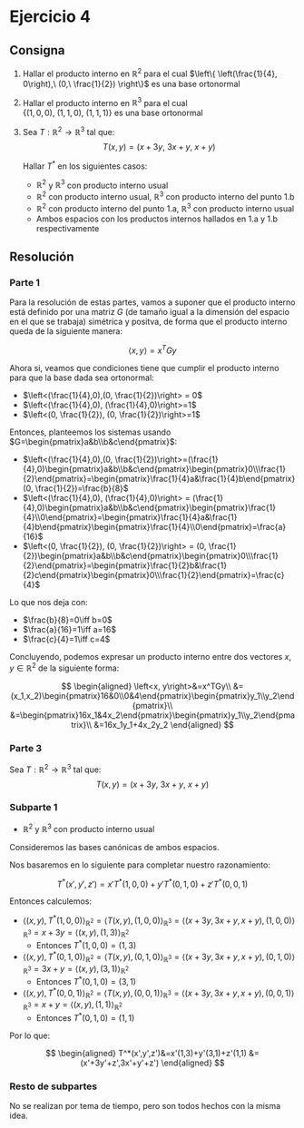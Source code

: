 # Ejercicio 4

## Consigna

1. Hallar el producto interno en $\mathbb{R}^2$ para el cual   $\left\{ \left(\frac{1}{4}, 0\right),\ (0,\ \frac{1}{2}) \right\}$ es una base ortonormal

2. Hallar el producto interno en $\mathbb{R}^3$ para el cual  
   $\left\{(1, 0, 0),\ (1, 1, 0),\ (1, 1, 1) \right\}$ es una base ortonormal

3. Sea $T : \mathbb{R}^2 \to \mathbb{R}^3$ tal que:  
   $$
   T(x, y) = (x + 3y,\ 3x + y,\ x + y)
   $$

   Hallar $T^*$ en los siguientes casos:

   - $\mathbb{R}^2$ y $\mathbb{R}^3$ con producto interno usual  
   - $\mathbb{R}^2$ con producto interno usual, $\mathbb{R}^3$ con producto interno del punto 1.b  
   - $\mathbb{R}^2$ con producto interno del punto 1.a, $\mathbb{R}^3$ con producto interno usual  
   - Ambos espacios con los productos internos hallados en 1.a y 1.b respectivamente

## Resolución

### Parte 1

Para la resolución de estas partes, vamos a suponer que el producto interno está definido por una matriz $G$ (de tamaño igual a la dimensión del espacio en el que se trabaja) simétrica y positva, de forma que el producto interno queda de la siguiente manera:

$$
\left<x, y\right>=x^TGy
$$

Ahora si, veamos que condiciones tiene que cumplir el producto interno para que la base dada sea ortonormal:

- $\left<(\frac{1}{4},0),(0, \frac{1}{2})\right> = 0$
- $\left<(\frac{1}{4},0), (\frac{1}{4},0)\right>=1$
- $\left<(0, \frac{1}{2}), (0, \frac{1}{2})\right>=1$

Entonces, planteemos los sistemas usando $G=\begin{pmatrix}a&b\\b&c\end{pmatrix}$:

- $\left<(\frac{1}{4},0),(0, \frac{1}{2})\right>=(\frac{1}{4},0)\begin{pmatrix}a&b\\b&c\end{pmatrix}\begin{pmatrix}0\\\frac{1}{2}\end{pmatrix}=\begin{pmatrix}\frac{1}{4}a&\frac{1}{4}b\end{pmatrix}(0, \frac{1}{2})=\frac{b}{8}$
- $\left<(\frac{1}{4},0), (\frac{1}{4},0)\right> = (\frac{1}{4},0)\begin{pmatrix}a&b\\b&c\end{pmatrix}\begin{pmatrix}\frac{1}{4}\\0\end{pmatrix}=\begin{pmatrix}\frac{1}{4}a&\frac{1}{4}b\end{pmatrix}\begin{pmatrix}\frac{1}{4}\\0\end{pmatrix}=\frac{a}{16}$
- $\left<(0, \frac{1}{2}), (0, \frac{1}{2})\right> = (0, \frac{1}{2})\begin{pmatrix}a&b\\b&c\end{pmatrix}\begin{pmatrix}0\\\frac{1}{2}\end{pmatrix}=\begin{pmatrix}\frac{1}{2}b&\frac{1}{2}c\end{pmatrix}\begin{pmatrix}0\\\frac{1}{2}\end{pmatrix}=\frac{c}{4}$

Lo que nos deja con:

- $\frac{b}{8}=0\iff b=0$
- $\frac{a}{16}=1\iff a=16$
- $\frac{c}{4}=1\iff c=4$

Concluyendo, podemos expresar un producto interno entre dos vectores $x,y\in\mathbb{R}^2$ de la siguiente forma:

$$
\begin{aligned}
\left<x, y\right>&=x^TGy\\
&=(x_1,x_2)\begin{pmatrix}16&0\\0&4\end{pmatrix}\begin{pmatrix}y_1\\y_2\end{pmatrix}\\
&=\begin{pmatrix}16x_1&4x_2\end{pmatrix}\begin{pmatrix}y_1\\y_2\end{pmatrix}\\
&=16x_1y_1+4x_2y_2
\end{aligned}
$$

### Parte 3

Sea $T : \mathbb{R}^2 \to \mathbb{R}^3$ tal que:  
   $$
   T(x, y) = (x + 3y,\ 3x + y,\ x + y)
   $$

### Subparte 1

- $\mathbb{R}^2$ y $\mathbb{R}^3$ con producto interno usual

Consideremos las bases canónicas de ambos espacios.

Nos basaremos en lo siguiente para completar nuestro razonamiento:

$$
T^*(x',y',z')=x'T^*(1,0,0)+y'T^*(0,1,0)+z'T^*(0,0,1)
$$

Entonces calculemos:

- $\left<(x,y), T^*(1,0,0)\right>_{\mathbb{R}^2}=\left<T(x,y), (1,0,0)\right>_{\mathbb{R}^3}=\left<(x+3y,3x+y,x+y), (1,0,0)\right>_{\mathbb{R}^3}=x+3y=\left<(x,y), (1,3)\right>_{\mathbb{R}^2}$
    - Entonces $T^*(1,0,0)=(1,3)$
- $\left<(x,y), T^*(0,1,0)\right>_{\mathbb{R}^2}=\left<T(x,y), (0,1,0)\right>_{\mathbb{R}^3}=\left<(x+3y,3x+y,x+y), (0,1,0)\right>_{\mathbb{R}^3}=3x+y=\left<(x,y), (3,1)\right>_{\mathbb{R}^2}$
    - Entonces $T^*(0,1,0)=(3,1)$
- $\left<(x,y), T^*(0,0,1)\right>_{\mathbb{R}^2}=\left<T(x,y), (0,0,1)\right>_{\mathbb{R}^3}=\left<(x+3y,3x+y,x+y), (0,0,1)\right>_{\mathbb{R}^3}=x+y=\left<(x,y), (1,1)\right>_{\mathbb{R}^2}$
    - Entonces $T^*(0,1,0)=(1,1)$

Por lo que:

$$
\begin{aligned}
T^*(x',y',z')&=x'(1,3)+y'(3,1)+z'(1,1)
&=(x'+3y'+z',3x'+y'+z')
\end{aligned}
$$

### Resto de subpartes

No se realizan por tema de tiempo, pero son todos hechos con la misma idea.